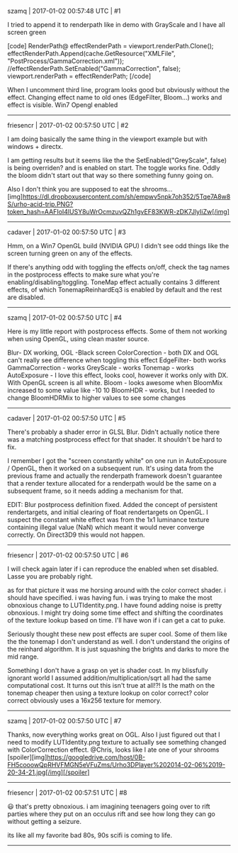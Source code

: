 szamq | 2017-01-02 00:57:48 UTC | #1

I tried to append it to renderpath like in demo with GrayScale and I have all screen green

[code]
    RenderPath@ effectRenderPath = viewport.renderPath.Clone();
    effectRenderPath.Append(cache.GetResource("XMLFile", "PostProcess/GammaCorrection.xml"));
    //effectRenderPath.SetEnabled("GammaCorrection", false);
    viewport.renderPath = effectRenderPath;	
[/code]

When I uncomment third line, program looks good but obviously without the effect. Changing effect name to old ones (EdgeFilter, Bloom...) works and effect is visible.
Win7 Opengl enabled

-------------------------

friesencr | 2017-01-02 00:57:50 UTC | #2

I am doing basically the same thing in the viewport example but with windows + directx.

I am getting results but it seems like the the SetEnabled("GreyScale", false) is being overriden? and is enabled on start.  The toggle works fine.  Oddly the bloom didn't start out that way so there something funny going on.

Also I don't think you are supposed to eat the shrooms...
[img]https://dl.dropboxusercontent.com/sh/empwv5npk7oh352/5Tqe7A8w8S/urho-acid-trip.PNG?token_hash=AAFIoI4lUSY8uWrOcmzuvQZh1gvEF83KWR-zDK7JlyIiZw[/img]

-------------------------

cadaver | 2017-01-02 00:57:50 UTC | #3

Hmm, on a Win7 OpenGL build (NVIDIA GPU) I didn't see odd things like the screen turning green on any of the effects.

If there's anything odd with toggling the effects on/off, check the tag names in the postprocess effects to make sure what you're enabling/disabling/toggling. ToneMap effect actually contains 3 different effects, of which TonemapReinhardEq3 is enabled by default and the rest are disabled.

-------------------------

szamq | 2017-01-02 00:57:50 UTC | #4

Here is my little report with postprocess effects. Some of them not working when using OpenGL, using clean master source.

Blur- DX working, OGL -Black screen
ColorCorection - both DX and OGL can't really see difference when toggling this effect
EdgeFilter- both works
GammaCorrection - works
GreyScale - works
Tonemap - works
AutoExposure - I love this effect, looks cool, however it works only with DX. With OpenGL screen is all white.
Bloom - looks awesome when BloomMix increased to some value like -10 10
BloomHDR - works, but I needed to change BloomHDRMix to higher values to see some changes

-------------------------

cadaver | 2017-01-02 00:57:50 UTC | #5

There's probably a shader error in GLSL Blur. Didn't actually notice there was a matching postprocess effect for that shader. It shouldn't be hard to fix.

I remember I got the "screen constantly white" on one run in AutoExposure / OpenGL, then it worked on a subsequent run. It's using data from the previous frame and actually the renderpath framework doesn't guarantee that a render texture allocated for a renderpath would be the same on a subsequent frame, so it needs adding a mechanism for that.

EDIT: Blur postprocess definition fixed. Added the concept of persistent rendertargets, and initial clearing of float rendertargets on OpenGL. I suspect the constant white effect was from the 1x1 luminance texture containing illegal value (NaN) which meant it would never converge correctly. On Direct3D9 this would not happen.

-------------------------

friesencr | 2017-01-02 00:57:50 UTC | #6

I will check again later if i can reproduce the enabled when set disabled.  Lasse you are probably right.

as for that picture it was me horsing around with the color correct shader.  i should have specified.  i was having fun.  i was trying to make the most obnoxious change to LUTIdentity.png.  I have found adding noise is pretty obnoxious.  I might try doing some time effect and shifting  the coordinates of the texture lookup based on time.  I'll have won if i can get a cat to puke.

Seriously thought these new post effects are super cool.  Some of them like the the tonemap I don't understand as well.  I don't understand the origins of the reinhard algorithm.  It is just squashing the brights and darks to more the mid range.

Something I don't have a grasp on yet is shader cost.  In my blissfully ignorant world I assumed addition/multiplication/sqrt all had the same computational cost.  It turns out this isn't true at all!?!   Is the math on the tonemap cheaper then using a texture lookup  on color correct?  color correct obviously uses a 16x256 texture for memory.

-------------------------

szamq | 2017-01-02 00:57:50 UTC | #7

Thanks, now everything works great on OGL.
Also I just figured out that I need to modify LUTIdentity.png texture to actually see something changed with ColorCorrection effect.
@Chris, looks like I ate one of your shrooms
[spoiler][img]https://googledrive.com/host/0B-FH5cooowQpRHVFMGN5eVFuZms/Urho3DPlayer%202014-02-06%2019-20-34-21.jpg[/img][/spoiler]

-------------------------

friesencr | 2017-01-02 00:57:51 UTC | #8

:smiley: that's pretty obnoxious.  i am imagining teenagers going over to rift parties where they put on an occulus rift and see how long they can go without getting a seizure.

its like all my favorite bad 80s, 90s scifi is coming to life.

-------------------------

